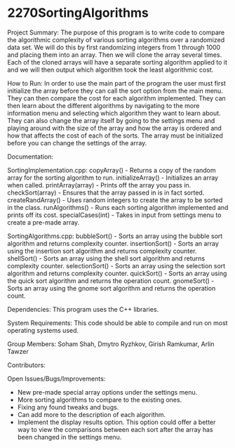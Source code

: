 # 2270SortingAlgorithms

Project Summary:
The purpose of this program is to write code to compare the algorithmic complexity of various sorting algorithms over a randomized data set. We will do this by first randomizing integers from 1 through 1000 and placing them into an array. Then we will clone the array several times. Each of the cloned arrays will have a separate sorting algorithm applied to it and we will then output which algorithm took the least algorithmic cost.

How to Run:
In order to use the main part of the program the user must first initialize the array before they can call the sort option from the main menu. They can then compare the cost for each algorithm implemented. They can then learn about the different algorithms by navigating to the more information menu and selecting which algorithm they want to learn about. They can also change the array itself by going to the settings menu and playing around with the size of the array and how the array is ordered and how that affects the cost of each of the sorts. The array must be initialized before you can change the settings of the array.

Documentation:

SortingImplementation.cpp:
copyArray() - Returns a copy of the random array for the sorting algorithm to run.
initializeArray() - Initializes an array when called.
printArray(array) - Prints off the array you pass in.
checkSort(array) - Ensures that the array passed in is in fact sorted.
createRandArray() - Uses random integers to create the array to be sorted in the class.
runAlgorithms() - Runs each sorting algorithm implemented and prints off its cost.
specialCases(int) - Takes in input from settings menu to create a pre-made array.

SortingAlgorithms.cpp:
bubbleSort() - Sorts an array using the bubble sort algorithm and returns complexity counter.
insertionSort() - Sorts an array using the insertion sort algorithm and returns complexity counter.
shellSort() - Sorts an array using the shell sort algorithm and returns complexity counter.
selectionSort() - Sorts an array using the selection sort algorithm and returns complexity counter.
quickSort() - Sorts an array using the quick sort algorithm and returns the operation count.
gnomeSort() - Sorts an array using the gnome sort algorithm and returns the operation count.

Dependencies: This program uses the C++ libraries.

System Requirements: This code should be able to compile and run on most operating systems used.

Group Members: Soham Shah, Dmytro Ryzhkov, Girish Ramkumar, Arlin Tawzer

Contributors:

Open Issues/Bugs/Improvements:
- New pre-made special array options under the settings menu.
- More sorting algorithms to compare to the existing ones.
- Fixing any found tweaks and bugs.
- Can add more to the description of each algorithm.
- Implement the display results option. This option could offer a better way to view the comparisons between each sort after the array has been changed in the settings menu.
